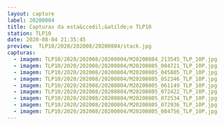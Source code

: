 ```yaml
---
layout: capture
label: 20200804
title: Capturas da esta&ccedil;&atilde;o TLP10
station: TLP10
date: 2020-08-04 21:35:45
preview:  TLP10/2020/202008/20200804/stack.jpg
capturas:
  - imagem: TLP10/2020/202008/20200804/M20200804_213545_TLP_10P.jpg
  - imagem: TLP10/2020/202008/20200804/M20200805_004721_TLP_10P.jpg
  - imagem: TLP10/2020/202008/20200804/M20200805_045805_TLP_10P.jpg
  - imagem: TLP10/2020/202008/20200804/M20200805_052346_TLP_10P.jpg
  - imagem: TLP10/2020/202008/20200804/M20200805_061149_TLP_10P.jpg
  - imagem: TLP10/2020/202008/20200804/M20200805_072422_TLP_10P.jpg
  - imagem: TLP10/2020/202008/20200804/M20200805_072534_TLP_10P.jpg
  - imagem: TLP10/2020/202008/20200804/M20200805_072936_TLP_10P.jpg
  - imagem: TLP10/2020/202008/20200804/M20200805_084756_TLP_10P.jpg
---
```

